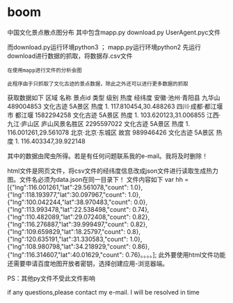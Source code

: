 # boom
中国文化景点散点图分布
  其中包含mapp.py  download.py UserAgent.pyc文件
  
  而download.py运行环境python3   ；    mapp.py运行环境python2
    先运行download进行数据的抓取，将数据存.csv文件
    
    在使用mapp进行文件的分析会图
    
    此程序由于只抓取了文化古迹的景点数据，除此之外还可以进行更多数据的抓取

获取数据如下
   区域	名称	景点id	类型	级别	热度	经纬度
安徽·池州·青阳县	九华山	489004853	文化古迹	5A景区	热度 1.	117.810454,30.488263
四川·成都·都江堰市	都江堰	1582294258	文化古迹	5A景区	热度 1.	103.620123,31.006855
江西·九江·庐山区	庐山风景名胜区	2295597022	文化古迹	5A景区	热度 1.	116.001261,29.561078
北京·北京·东城区	故宫	989946426	文化古迹	5A景区	热度 1.	116.403347,39.922148

    
其中的数据由爬虫所得。若是有任何问题联系我的e-mail。我将及时删除！

html文件是网页文件，将csv文件的经纬度信息改成json文件进行读取生成热力图。文件名必须为data.json在同一目录下！
文件内容如下
var hh = 
[{"lng":116.001261,"lat":29.561078,"count": 1.0},
{"lng":118.193977,"lat":30.097967,"count": 1.0},
{"lng":100.042244,"lat":38.970483,"count": 0.0},
{"lng":113.993478,"lat":22.538498,"count": 0.74},
{"lng":110.482089,"lat":29.072408,"count": 0.82},
{"lng":116.276887,"lat":39.999497,"count": 0.82},
{"lng":109.659829,"lat":18.25797,"count": 0.8},
{"lng":120.635191,"lat":31.330583,"count": 1.0},
{"lng":108.980798,"lat":34.218929,"count": 0.86},
{"lng":116.314607,"lat":40.01629,"count": 0.76}。。。。];
此外要使用html文件功能还需要申请百度地图开放者密钥，选择创建应用-浏览器端。

PS：其他py文件不受此文件影响

if any questions,please contact my e-mail. I will be resolved in time

